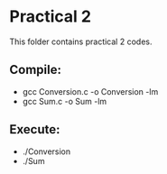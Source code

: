 # Practical 2

This folder contains practical 2 codes.

## Compile:

* gcc Conversion.c -o Conversion -lm
* gcc Sum.c -o Sum -lm

## Execute:

* ./Conversion
* ./Sum
